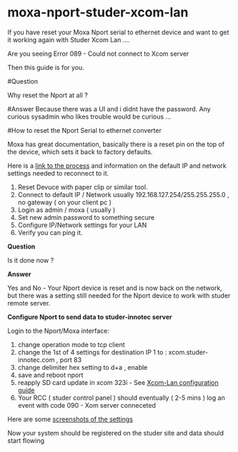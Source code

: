 # moxa-nport-studer-xcom-lan

If you have reset your Moxa Nport serial to ethernet device and want to get it working again with Studer Xcom Lan .... 


Are you seeing Error 089 - Could not connect to Xcom server

Then this guide is for you.

#Question

Why reset the Nport at all ?

#Answer
Because there was a UI and i didnt have the password. Any curious sysadmin who likes trouble would be curious ...

#How to reset the Nport Serial to ethernet converter

Moxa has great documentation, basically there is a reset pin on the top of the device, which sets it back to factory defaults.

Here is a [link to the process](https://manualmachine.com/moxatechnologies/nport5110/685385-user-manual/) and information on the default IP and network settings needed to reconnect to it.

1) Reset Devuce with paper clip or similar tool.
2) Connect to default IP / Network usually 192.168.127.254/255.255.255.0 , no gateway ( on your client pc ) 
3) Login as admin / moxa ( usually ) 
4) Set new admin password to something secure
5) Configure IP/Network settings for your LAN
6) Verify you can ping it.

**Question**

Is it done now ? 

**Answer**

Yes and No - Your Nport device is reset and is now back on the network, but there was a setting still needed for the Nport device to work with studer remote server.

**Configure Nport to send data to studer-innotec server**

Login to the Nport/Moxa interface:  

1) change operation mode to tcp client
2) change the 1st of 4 settings for destination IP 1 to : xcom.studer-innotec.com , port 83
3) change delimiter hex setting to d+a , enable
4) save and reboot nport
5) reapply SD card update in xcom 323i - See [Xcom-Lan configuration guide](https://www.studer-innotec.com/media/document/0/manuel-xcom-gsm-lan_v2.1_en.pdf)
6) Your RCC ( studer control panel ) should eventually ( 2-5 mins ) log an event with code 090 - Xom server conneceted

Here are some [screenshots of the settings](https://photos.app.goo.gl/RoWDTT1Ueq8ReUys8)

Now your system should be registered on the studer site and data should start flowing

